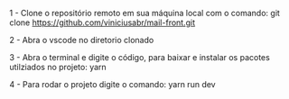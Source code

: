 1 - Clone o repositório remoto em sua máquina local com o comando:
  git clone https://github.com/viniciusabr/mail-front.git

2 - Abra o vscode no diretorio clonado

3 - Abra o terminal e digite o código, para baixar e instalar os pacotes utilziados no projeto:
  yarn

4 - Para rodar o projeto digite o comando:
 yarn run dev
